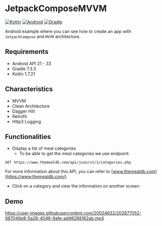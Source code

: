 # JetpackComposeMVVM
[![Kotlin](https://img.shields.io/badge/Kotlin-1.7.21-blue.svg)](https://kotlinlang.org/)
[![Android](https://img.shields.io/badge/Android->=21-blue.svg)](https://developer.android.com/)
[![Gradle](https://img.shields.io/badge/Gradle-7.3.3-blue.svg)](https://docs.gradle.org/7.3.3/userguide/userguide.html)

Android example where you can see how to create an app with `JetpackCompose` and `MVVM` architecture.

## Requirements
- Android API 21 - 33
- Gradle 7.3.3
- Kotlin 1.7.21

## Characteristics
- MVVM
- Clean Architecture
- Dagger Hilt
- Retrofit
- Http3 Logging

## Functionalities

- Display a list of meal categories
  - To be able to get the meal categories we use endpoint:
```
GET https://www.themealdb.com/api/json/v1/1/categories.php
```
 For more information about this API, you can refer to [www.themealdb.com](https://www.themealdb.com/)
- Click on a category and view the information on another screen

## Demo

https://user-images.githubusercontent.com/20024632/202877052-987046e8-5a26-4046-9afe-ad46288162ab.mp4


